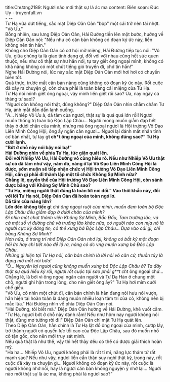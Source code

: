title:Chương2189: Người nào mới thật sự là ác ma
content:
Biên soạn: Đức Uy - truyenfull.vn<br>- --<br>Tư Hạ vừa dứt tiếng, sắc mặt Diệp Oản Oản "bộp" một cái trở nên tái nhợt.<br>"Vô Ưu."<br>Bỗng nhiên, sau lưng Diệp Oản Oản, Hải Đường tiến lên một bước, hướng về Diệp Oản Oản nói: "Nếu như cô căn bản không có đoạn ký ức này, liền không nên tin hắn."<br>Không cho Diệp Oản Oản có cơ hội mở miệng, Hải Đường tiếp tục nói: "Vô Ưu, giữa chúng ta là giao tình dạng gì, đối với với nhau cũng hết sức quen thuộc, nếu như cô thật sự như hắn nói, tự tay giết ông ngoại mình, không có khả năng không có một chút tiếng gió truyền đi, chớ tin hắn!"<br>Nghe Hải Đường nói, lúc này sắc mặt Diệp Oản Oản mới hơi hơi có chuyển biến tốt.<br>Quả thực, trước mắt căn bản nàng cũng không có đoạn ký ức này. Rốt cuộc đã xảy ra chuyện gì, còn chưa phải là toàn bằng cái miệng của Tư Hạ.<br>Tư Hạ nói mình giết ông ngoại, vậy mình liền giết rồi sao? Ủa, nay ngày cá tháng tư sao!?<br>"Ngươi còn không nói thật, đúng không?" Diệp Oản Oản nhìn chằm chằm Tư Hạ, ánh mắt dần dần lạnh xuống.<br>"A... Nhiếp Vô Ưu à, dã tâm của ngươi, thật sự là quá quá lớn rồi! Ngươi muốn thống trị toàn bộ Độc Lập Châu... Ngươi mong muốn giẫm đạp hết thảy ở dưới chân của mình, nhưng mà ông ngoại ngươi là Hội trưởng Võ Đạo Liên Minh Công Hội, ông ấy ngăn cản ngươi... Ngươi lại đánh mất nhân tính cơ bản nhất, tự tay g**t ch*t ông ngoại của mình, không đúng sao?" Tư Hạ cười lạnh.<br>"Bớt ở chỗ này nói bậy nói bạ!"<br>Hải Đường nhìn về phía Tư Hạ, tức giận quát lên.<br>Đối với Nhiếp Vô Ưu, Hải Đường vô cùng hiểu rõ. Nếu như Nhiếp Vô Ưu thật sự có dã tâm như vậy, năm đó, nàng ở lại Võ Đạo Liên Minh Công Hội là được, sớm muộn sẽ tiếp nhận chức vị Hội trưởng Võ Đạo Liên Minh Công Hội, cần gì phải đi thành lập một tổ chức Không Sợ Minh nữa?<br>Chẳng lẽ, quyền thế của Hội trưởng Võ Đạo Liên Minh Công Hội, còn sánh được bằng với Không Sợ Minh Chủ sao?<br>"Tư Hạ, miệng ngươi thật đúng là toàn lời nói dối." Vào thời khắc này, đối với lời Tư Hạ nói, Diệp Oản Oản đã hoàn toàn ngó lơ.<br>Dã tâm của nàng lớn?<br>Lớn đến không tiếc g**t ch*t ông ngoại ruột của mình, muốn đem toàn bộ Độc Lập Châu đều giẫm đạp ở dưới chân của mình?<br>Đi nhìn một chút thành viên Không Sợ Minh, Bắc Đẩu, Tam trưởng lão, và cả một số vị đường chủ và trưởng lão khác nữa, có người nào con mịa nó là người cực kỳ đáng tin, có thể xưng bá Độc Lập Châu... Dựa vào cái gì, chỉ bằng Không Sợ Minh?<br>Hơn nữa, ở trong trí nhớ Diệp Oản Oản nhớ lại, không có bất kỳ một đoạn hồi ức hay chi tiết nào để lộ ra, nàng có d*c v*ng muốn xưng bá Độc Lập Châu.<br>Những gì hiện tại Tư Hạ nói, căn bản chính là lời nói vô căn cứ, thuần túy là đang mở mắt nói bừa!<br>"Ồ... Nguyên lai ngươi cũng không muốn xưng bá Độc Lập Châu à? Ta đây thật sự quá hiếu kỳ rồi, ngươi rốt cuộc tại sao phải g**t ch*t ông ngoại chứ... Chẳng lẽ, là bởi vì ông ngoại ngăn cản ngươi và Tư Dạ Hàn ở chung một chỗ, ngươi ghi hận trong lòng, cho nên giết ông ấy?" Tư Hạ hơi mỉm cười chế giễu.<br>"Vô Ưu, cô nhìn một chút đi, căn bản chính là hắn đang nói hưu nói vượn, hắn hiện tại hoàn toàn là đang muốn nhiễu loạn tâm trí của cô, không nên bị mắc lừa." Hải Đường nhìn về phía Diệp Oản Oản nói.<br>"Hải Đường, tôi biết mà." Diệp Oản Oản hướng về Hải Đường, khẽ vuốt cằm.<br>"Tư Hạ, ngươi bớt ở chỗ này đánh rắm! Nếu như hôm nay ngươi không nói thật, đừng mơ tưởng rời đi!" Diệp Oản Oản chỉ mặt Tư Hạ quát lên.<br>Theo Diệp Oản Oản, hẳn chính là Tư Hạ lật đổ ông ngoại của mình, cướp lấy, trở thành người có quyền lực tối cao của Độc Lập Châu, sau đó muốn nhổ cỏ tận gốc, cho nên mới truy sát mình.<br>Nếu quả thật là như thế, vậy thì hết thảy đều có thể có được giải thích hoàn mỹ.<br>"Ha ha... Nhiếp Vô Ưu, ngươi không phải là rất tỉ mỉ, năng lực thám tử rất mạnh sao? Nếu như vậy, ngươi liền cẩn thận suy nghĩ thật kỹ, trong này, rốt cuộc đã xảy ra chuyện gì... Ngươi không có đoạn ký ức này, rốt cuộc là ngươi không nhớ nổi, hay là ngươi căn bản không nguyện ý nhớ lại... Người nào mới thật sự là ác ma, không phải là ngươi sao?"